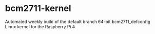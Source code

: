 # bcm2711-kernel
Automated weekly build of the default branch 64-bit bcm2711_defconfig Linux kernel for the Raspberry Pi 4

